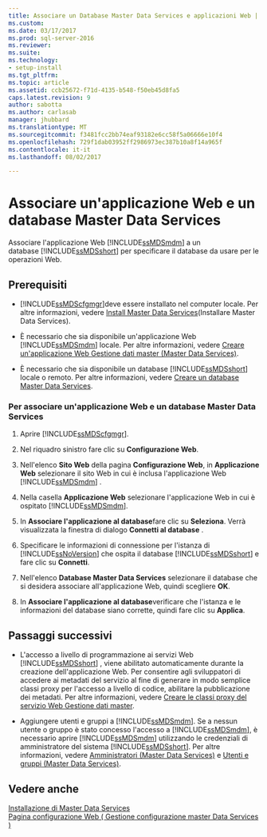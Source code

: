 ```yaml
---
title: Associare un Database Master Data Services e applicazioni Web | Documenti Microsoft
ms.custom: 
ms.date: 03/17/2017
ms.prod: sql-server-2016
ms.reviewer: 
ms.suite: 
ms.technology:
- setup-install
ms.tgt_pltfrm: 
ms.topic: article
ms.assetid: ccb25672-f71d-4135-b548-f50eb45d8fa5
caps.latest.revision: 9
author: sabotta
ms.author: carlasab
manager: jhubbard
ms.translationtype: MT
ms.sourcegitcommit: f3481fcc2bb74eaf93182e6cc58f5a06666e10f4
ms.openlocfilehash: 729f1dab03952ff2986973ec387b10a8f14a965f
ms.contentlocale: it-it
ms.lasthandoff: 08/02/2017

---
```

# <a name="associate-a-master-data-services-database-and-web-application"></a>Associare un'applicazione Web e un database Master Data Services
  Associare l'applicazione Web [!INCLUDE[ssMDSmdm](../../includes/ssmdsmdm-md.md)] a un database [!INCLUDE[ssMDSshort](../../includes/ssmdsshort-md.md)] per specificare il database da usare per le operazioni Web.  
  
## <a name="prerequisites"></a>Prerequisiti  
  
-   [!INCLUDE[ssMDScfgmgr](../../includes/ssmdscfgmgr-md.md)]deve essere installato nel computer locale. Per altre informazioni, vedere [Install Master Data Services](../../master-data-services/install-windows/install-master-data-services.md)(Installare Master Data Services).  
  
-   È necessario che sia disponibile un'applicazione Web [!INCLUDE[ssMDSmdm](../../includes/ssmdsmdm-md.md)] locale. Per altre informazioni, vedere [Creare un'applicazione Web Gestione dati master &#40;Master Data Services&#41;](../../master-data-services/install-windows/create-a-master-data-manager-web-application-master-data-services.md).  
  
-   È necessario che sia disponibile un database [!INCLUDE[ssMDSshort](../../includes/ssmdsshort-md.md)] locale o remoto. Per altre informazioni, vedere [Creare un database Master Data Services](../../master-data-services/install-windows/create-a-master-data-services-database.md).  
  
### <a name="to-associate-a-master-data-services-database-and-web-application"></a>Per associare un'applicazione Web e un database Master Data Services  
  
1.  Aprire [!INCLUDE[ssMDScfgmgr](../../includes/ssmdscfgmgr-md.md)].  
  
2.  Nel riquadro sinistro fare clic su **Configurazione Web**.  
  
3.  Nell'elenco **Sito Web** della pagina **Configurazione Web**, in **Applicazione Web** selezionare il sito Web in cui è inclusa l'applicazione Web [!INCLUDE[ssMDSmdm](../../includes/ssmdsmdm-md.md)] .  
  
4.  Nella casella **Applicazione Web** selezionare l'applicazione Web in cui è ospitato [!INCLUDE[ssMDSmdm](../../includes/ssmdsmdm-md.md)].  
  
5.  In **Associare l'applicazione al database**fare clic su **Seleziona**. Verrà visualizzata la finestra di dialogo **Connetti al database** .  
  
6.  Specificare le informazioni di connessione per l'istanza di [!INCLUDE[ssNoVersion](../../includes/ssnoversion-md.md)] che ospita il database [!INCLUDE[ssMDSshort](../../includes/ssmdsshort-md.md)] e fare clic su **Connetti**.  
  
7.  Nell'elenco **Database Master Data Services** selezionare il database che si desidera associare all'applicazione Web, quindi scegliere **OK**.  
  
8.  In **Associare l'applicazione al database**verificare che l'istanza e le informazioni del database siano corrette, quindi fare clic su **Applica**.  
  
## <a name="next-steps"></a>Passaggi successivi  
  
-   L'accesso a livello di programmazione ai servizi Web [!INCLUDE[ssMDSshort](../../includes/ssmdsshort-md.md)] , viene abilitato automaticamente durante la creazione dell'applicazione Web. Per consentire agli sviluppatori di accedere ai metadati del servizio al fine di generare in modo semplice classi proxy per l'accesso a livello di codice, abilitare la pubblicazione dei metadati. Per altre informazioni, vedere [Creare le classi proxy del servizio Web Gestione dati master](../../master-data-services/develop/create-master-data-manager-web-service-proxy-classes.md).  
  
-   Aggiungere utenti e gruppi a [!INCLUDE[ssMDSmdm](../../includes/ssmdsmdm-md.md)]. Se a nessun utente o gruppo è stato concesso l'accesso a [!INCLUDE[ssMDSmdm](../../includes/ssmdsmdm-md.md)], è necessario aprire [!INCLUDE[ssMDSmdm](../../includes/ssmdsmdm-md.md)] utilizzando le credenziali di amministratore del sistema [!INCLUDE[ssMDSshort](../../includes/ssmdsshort-md.md)]. Per altre informazioni, vedere [Amministratori &#40;Master Data Services&#41;](../../master-data-services/administrators-master-data-services.md) e [Utenti e gruppi &#40;Master Data Services&#41;](../../master-data-services/users-and-groups-master-data-services.md).  
  
## <a name="see-also"></a>Vedere anche  
 [Installazione di Master Data Services](../../master-data-services/install-windows/install-master-data-services.md)   
 [Pagina configurazione Web &#40; Gestione configurazione master Data Services &#41;](../../master-data-services/web-configuration-page-master-data-services-configuration-manager.md)  
  
  
